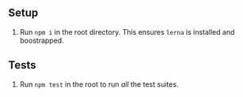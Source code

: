 ## Setup

1. Run `npm i` in the root directory. This ensures `lerna` is installed and boostrapped.

## Tests

1. Run `npm test` in the root to run _all_ the test suites.
